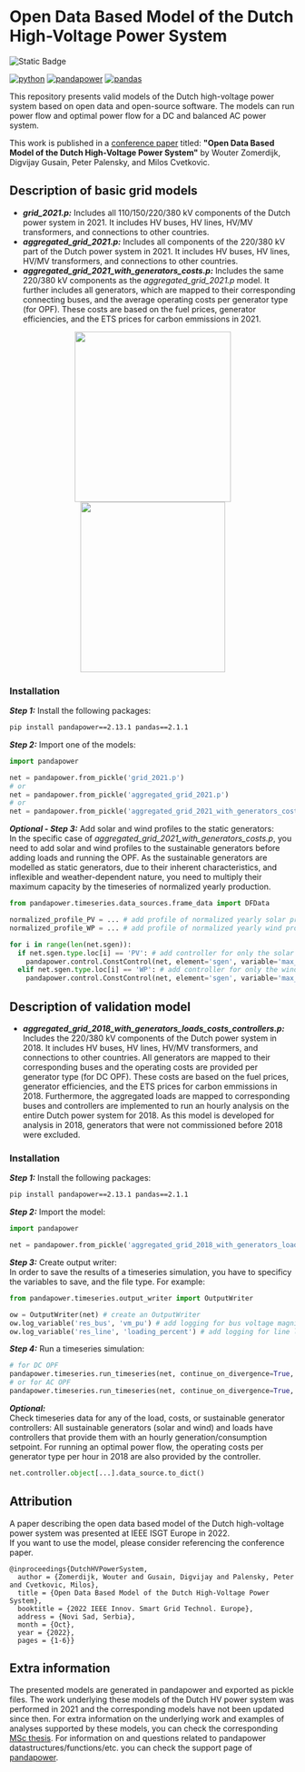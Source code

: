 # Open Data Based Model of the Dutch High-Voltage Power System

![Static Badge](https://img.shields.io/badge/MADE_WITH-PYTHON_%26_PANDAPOWER-orange?style=for-the-badge)

[![python](https://img.shields.io/badge/python-3.10.13-blue.svg)](https://www.python.org/)
[![pandapower](https://img.shields.io/badge/pandapower-2.13.1-blue.svg)](https://pypi.org/project/pandapower/2.13.1/)
[![pandas](https://img.shields.io/badge/pandas-2.1.1-blue.svg)](https://pypi.org/project/pandas/2.1.1/)

This repository presents valid models of the Dutch high-voltage power system based on open data and open-source software. The models can run power flow and optimal power flow for a DC and balanced AC power system. 

This work is published in a [conference paper](https://ieeexplore.ieee.org/document/9960703) titled: **"Open Data Based Model of the Dutch High-Voltage Power System"** by Wouter Zomerdijk, Digvijay Gusain, Peter Palensky, and Milos Cvetkovic.

## Description of basic grid models
* **_grid_2021.p:_** Includes all 110/150/220/380 kV components of the Dutch power system in 2021. It includes HV buses, HV lines, HV/MV transformers, and connections to other countries.
* **_aggregated_grid_2021.p:_** Includes all components of the 220/380 kV part of the Dutch power system in 2021. It includes HV buses, HV lines, HV/MV transformers, and connections to other countries.
* **_aggregated_grid_2021_with_generators_costs.p:_** Includes the same 220/380 kV components as the _aggregated_grid_2021.p_ model. It further includes all generators, which are mapped to their corresponding connecting buses, and the average operating costs per generator type (for OPF). These costs are based on the fuel prices, generator efficiencies, and the ETS prices for carbon emmissions in 2021.

<div align="center">
  <img src="https://github.com/WZomerdijk/Dutch-HV-Power-System/assets/122889461/d6a7e107-c43c-4351-a452-1b0e36c452e7" width="275" height="300">
  <img src="https://github.com/WZomerdijk/Dutch-HV-Power-System/assets/122889461/4f6dbe9d-ebc5-48d3-aec4-07462496769b" width="255" height="300">
</div>

### Installation

***Step 1:*** Install the following packages:  
```bash
pip install pandapower==2.13.1 pandas==2.1.1
```

***Step 2:*** Import one of the models:  
```python
import pandapower

net = pandapower.from_pickle('grid_2021.p')
# or
net = pandapower.from_pickle('aggregated_grid_2021.p')
# or
net = pandapower.from_pickle('aggregated_grid_2021_with_generators_costs.p')
```

***Optional - Step 3:*** Add solar and wind profiles to the static generators:  
In the specific case of _aggregated_grid_2021_with_generators_costs.p_, you need to add solar and wind profiles to the sustainable generators before adding loads and running the OPF. As the sustainable generators are modelled as static generators, due to their inherent characteristics, and inflexible and weather-dependent nature, you need to multiply their maximum capacity by the timeseries of normalized yearly production.
```python
from pandapower.timeseries.data_sources.frame_data import DFData

normalized_profile_PV = ... # add profile of normalized yearly solar production
normalized_profile_WP = ... # add profile of normalized yearly wind production

for i in range(len(net.sgen)):
  if net.sgen.type.loc[i] == 'PV': # add controller for only the solar elements
    pandapower.control.ConstControl(net, element='sgen', variable='max_p_mw', element_index=i, data_source=DFData(net.sgen.p_mw[i] * normalized_profile_PV))
  elif net.sgen.type.loc[i] == 'WP': # add controller for only the wind elements
    pandapower.control.ConstControl(net, element='sgen', variable='max_p_mw', element_index=i, data_source=DFData(net.sgen.p_mw[i] * normalized_profile_WP))
```

## Description of validation model
- **_aggregated_grid_2018_with_generators_loads_costs_controllers.p:_** Includes the 220/380 kV components of the Dutch power system in 2018. It includes HV buses, HV lines, HV/MV transformers, and connections to other countries. All generators are mapped to their corresponding buses and the operating costs are provided per generator type (for DC OPF). These costs are based on the fuel prices, generator efficiencies, and the ETS prices for carbon emmissions in 2018. Furthermore, the aggregated loads are mapped to corresponding buses and controllers are implemented to run an hourly analysis on the entire Dutch power system for 2018. As this model is developed for analysis in 2018, generators that were not commissioned before 2018 were excluded.

### Installation

***Step 1:*** Install the following packages:  
```bash
pip install pandapower==2.13.1 pandas==2.1.1
```

***Step 2:*** Import the model:  
```python
import pandapower

net = pandapower.from_pickle('aggregated_grid_2018_with_generators_loads_costs_controllers.p')
```

***Step 3:*** Create output writer:  
In order to save the results of a timeseries simulation, you have to specificy the variables to save, and the file type. For example:
```python
from pandapower.timeseries.output_writer import OutputWriter

ow = OutputWriter(net) # create an OutputWriter
ow.log_variable('res_bus', 'vm_pu') # add logging for bus voltage magnitudes
ow.log_variable('res_line', 'loading_percent') # add logging for line loadings in percent
```

***Step 4:*** Run a timeseries simulation:
```python
# for DC OPF
pandapower.timeseries.run_timeseries(net, continue_on_divergence=True, run = pp.rundcopp)
# or for AC OPF
pandapower.timeseries.run_timeseries(net, continue_on_divergence=True, run = pp.runopp)
```

***Optional:***  
Check timeseries data for any of the load, costs, or sustainable generator controllers:
All sustainable generators (solar and wind) and loads have controllers that provide them with an hourly generation/consumption setpoint. For running an optimal power flow, the operating costs per generator type per hour in 2018 are also provided by the controller. 
```python
net.controller.object[...].data_source.to_dict()
```

## Attribution
A paper describing the open data based model of the Dutch high-voltage power system was presented at IEEE ISGT Europe in 2022.  
If you want to use the model, please consider referencing the conference paper.
```
@inproceedings{DutchHVPowerSystem,
  author = {Zomerdijk, Wouter and Gusain, Digvijay and Palensky, Peter and Cvetkovic, Milos},
  title = {Open Data Based Model of the Dutch High-Voltage Power System}, 
  booktitle = {2022 IEEE Innov. Smart Grid Technol. Europe}, 
  address = {Novi Sad, Serbia},
  month = {Oct},
  year = {2022},
  pages = {1-6}}
```

## Extra information
The presented models are generated in pandapower and exported as pickle files.
The work underlying these models of the Dutch HV power system was performed in 2021 and the corresponding models have not been updated since then. For extra information on the underlying work and examples of analyses supported by these models, you can check the corresponding [MSc thesis](http://resolver.tudelft.nl/uuid:b9d69d1b-d2bf-4ce0-acc6-97171cde3568). For information on and questions related to pandapower datastructures/functions/etc. you can check the support page of [pandapower](https://pandapower.readthedocs.io/en/v2.13.1).  
